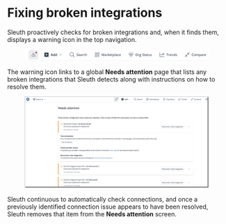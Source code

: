 # Fixing broken integrations

Sleuth proactively checks for broken integrations and, when it finds them, displays a warning icon in the top navigation.&#x20;

<figure><img src="../.gitbook/assets/image (1) (1) (1) (1) (1).png" alt=""><figcaption></figcaption></figure>

The warning icon links to a global **Needs attention** page that lists any broken integrations that Sleuth detects along with instructions on how to resolve them.&#x20;

<figure><img src="../.gitbook/assets/image (1) (1) (1) (1).png" alt=""><figcaption></figcaption></figure>

Sleuth continuous to automatically check connections, and once a previously identified connection issue appears to have been resolved, Sleuth removes that item from the **Needs attention** screen.&#x20;
